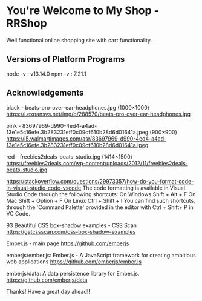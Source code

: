 # You're Welcome to My Shop - RRShop
Well functional online shopping site with cart functionality.

## Versions of Platform Programs
node -v : v13.14.0
npm -v : 7.21.1

## Acknowledgements

black - beats-pro-over-ear-headphones.jpg (1000×1000)
https://i.expansys.net/img/b/288570/beats-pro-over-ear-headphones.jpg

pink - 83697969-d990-4ed4-a4ad-13e1e5c16efe.3b283231eff0c09cf610b28d6d01641a.jpeg (900×900)
https://i5.walmartimages.com/asr/83697969-d990-4ed4-a4ad-13e1e5c16efe.3b283231eff0c09cf610b28d6d01641a.jpeg

red - freebies2deals-beats-studio.jpg (1414×1500)
https://freebies2deals.com/wp-content/uploads/2012/11/freebies2deals-beats-studio.jpg

https://stackoverflow.com/questions/29973357/how-do-you-format-code-in-visual-studio-code-vscode
The code formatting is available in Visual Studio Code through the following shortcuts:
    On Windows Shift + Alt + F
    On Mac Shift + Option + F
    On Linux Ctrl + Shift + I
You can find such shortcuts, through the 'Command Palette' provided in the editor with Ctrl + Shift+ P in VC Code.

93 Beautiful CSS box-shadow examples - CSS Scan
https://getcssscan.com/css-box-shadow-examples

Ember.js - main page
https://github.com/emberjs

emberjs/ember.js: Ember.js - A JavaScript framework for creating ambitious web applications
https://github.com/emberjs/ember.js

emberjs/data: A data persistence library for Ember.js.
https://github.com/emberjs/data

Thanks! Have a great day ahead!!

